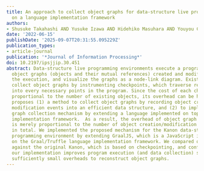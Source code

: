 ```yaml
---
title: An approach to collect object graphs for data-structure live programming based
  on a language implementation framework
authors:
- Shusuke Takahashi AND Yusuke Izawa AND Hidehiko Masuhara AND Youyou Cong
date: '2022-06-15'
publishDate: '2025-09-07T20:31:55.095229Z'
publication_types:
- article-journal
publication: '*Journal of Information Processing*'
doi: 10.2197/ipsjjip.30.451
abstract: Data-structure live programming environments execute a program, collect
  object graphs (objects and their mutual references) created and modified during
  the execution, and visualize the graphs as a node-link diagram. Existing implementations
  collect object graphs by instrumenting checkpoints, which traverse reachable objects,
  into every necessary points in the program. Since the cost of each checkpoint is
  proportional to the number of existing objects, its overhead can be huge. This paper
  proposes (1) a method to collect object graphs by recording object creation and
  modification events into an efficient data structure, and (2) to implement the object
  graph collection mechanism by extending a language implemented on top of a language
  implementation framework.  As a result, the overhead of object graph collection
  is merely proportional to the number of object creation/modification operations
  in total. We implemented the proposed mechanism for the Kanon data-structure live
  programming environment by extending GraalJS, which is a JavaScript implementation
  on the Graal/Truffle language implementation framework. We compared our new implementation
  against the original Kanon, which is based on checkpointing, and confirmed that
  our implementation improves program execution (and data collection) speed, and has
  sufficiently small overheads to reconstruct object graphs.
---
```

